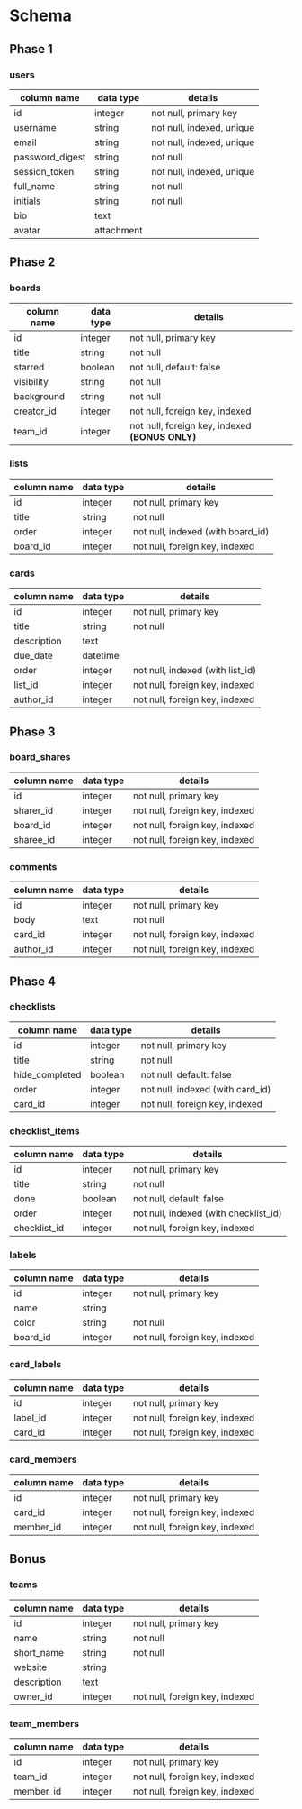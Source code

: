 # Schema


## Phase 1

### users
column name     | data type  | details
----------------|------------|----------------------------
id              | integer    | not null, primary key
username        | string     | not null, indexed, unique
email           | string     | not null, indexed, unique
password_digest | string     | not null
session_token   | string     | not null, indexed, unique
full_name       | string     | not null
initials        | string     | not null
bio             | text       |
avatar          | attachment |


## Phase 2

### boards

column name | data type | details
------------|-----------|-------------------------------------------------------
id          | integer   | not null, primary key
title       | string    | not null
starred     | boolean   | not null, default: false
visibility  | string    | not null
background  | string    | not null
creator_id  | integer   | not null, foreign key, indexed
team_id     | integer   | not null, foreign key, indexed **(BONUS ONLY)**

### lists

column name | data type | details
------------|-----------|------------------------------------
id          | integer   | not null, primary key
title       | string    | not null
order       | integer   | not null, indexed (with board_id)
board_id    | integer   | not null, foreign key, indexed

### cards

column name | data type | details
------------|-----------|-----------------------------------
id          | integer   | not null, primary key
title       | string    | not null
description | text      |
due_date    | datetime  |
order       | integer   | not null, indexed (with list_id)
list_id     | integer   | not null, foreign key, indexed
author_id   | integer   | not null, foreign key, indexed


## Phase 3

### board_shares

column name | data type | details
------------|-----------|---------------------------------
id          | integer   | not null, primary key
sharer_id   | integer   | not null, foreign key, indexed
board_id    | integer   | not null, foreign key, indexed
sharee_id   | integer   | not null, foreign key, indexed

### comments

column name | data type | details
------------|-----------|---------------------------------
id          | integer   | not null, primary key
body        | text      | not null
card_id     | integer   | not null, foreign key, indexed
author_id   | integer   | not null, foreign key, indexed


## Phase 4

### checklists

column name    | data type | details
---------------|-----------|-----------------------------------
id             | integer   | not null, primary key
title          | string    | not null
hide_completed | boolean   | not null, default: false
order          | integer   | not null, indexed (with card_id)
card_id        | integer   | not null, foreign key, indexed

### checklist_items

column name  | data type | details
-------------|-----------|----------------------------------------
id           | integer   | not null, primary key
title        | string    | not null
done         | boolean   | not null, default: false
order        | integer   | not null, indexed (with checklist_id)
checklist_id | integer   | not null, foreign key, indexed

### labels

column name | data type | details
------------|-----------|---------------------------------
id          | integer   | not null, primary key
name        | string    |
color       | string    | not null
board_id    | integer   | not null, foreign key, indexed

### card_labels

column name | data type | details
------------|-----------|---------------------------------
id          | integer   | not null, primary key
label_id    | integer   | not null, foreign key, indexed
card_id     | integer   | not null, foreign key, indexed

### card_members

column name | data type | details
------------|-----------|-----------
id          | integer   | not null, primary key
card_id     | integer   | not null, foreign key, indexed
member_id   | integer   | not null, foreign key, indexed

## Bonus

### teams

column name | data type | details
------------|-----------|---------------------------------
id          | integer   | not null, primary key
name        | string    | not null
short_name  | string    | not null
website     | string    |
description | text      |
owner_id    | integer   | not null, foreign key, indexed

### team_members

column name | data type | details
------------|-----------|---------------------------------
id          | integer   | not null, primary key
team_id     | integer   | not null, foreign key, indexed
member_id   | integer   | not null, foreign key, indexed
